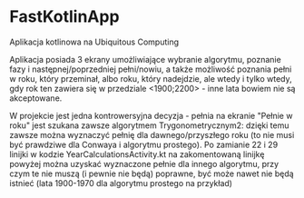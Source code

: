 # FastKotlinApp
Aplikacja kotlinowa na Ubiquitous Computing

Aplikacja posiada 3 ekrany umożliwiające wybranie algorytmu, poznanie fazy i następnej/poprzedniej pełni/nowiu, a także 
możliwość poznania pełni w roku, który przeminał, albo roku, który nadejdzie, ale wtedy i tylko wtedy, gdy rok ten zawiera się
w przedziale <1900;2200> - inne lata bowiem nie są akceptowane.

W projekcie jest jedna kontrowersyjna decyzja - pełnia na ekranie "Pełnie w roku" jest szukana zawsze algorytmem Trygonometrycznym2:
dzięki temu zawsze można wyznaczyć pełnię dla dawnego/przyszłego roku (to nie musi być prawdziwe dla Conwaya i algorytmu prostego).
Po zamianie 22 i 29 linijki w kodzie YearCalculationsActivity.kt na zakomentowaną linijkę powyżej można uzyskać wyznaczone 
pełnie dla innego algorytmu, przy czym te nie muszą (i pewnie nie będą) poprawne, być może nawet nie będą istnieć (lata 1900-1970 
dla algorytmu prostego na przykład)

